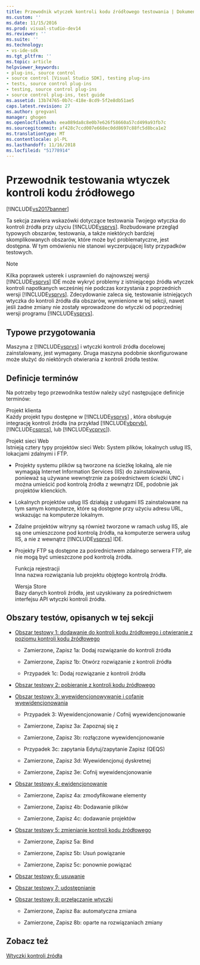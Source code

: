 ```yaml
---
title: Przewodnik wtyczek kontroli kodu źródłowego testowania | Dokumentacja firmy Microsoft
ms.custom: ''
ms.date: 11/15/2016
ms.prod: visual-studio-dev14
ms.reviewer: ''
ms.suite: ''
ms.technology:
- vs-ide-sdk
ms.tgt_pltfrm: ''
ms.topic: article
helpviewer_keywords:
- plug-ins, source control
- source control [Visual Studio SDK], testing plug-ins
- tests, source control plug-ins
- testing, source control plug-ins
- source control plug-ins, test guide
ms.assetid: 13b74765-0b7c-418e-8cd9-5f2e8db51ae5
caps.latest.revision: 27
ms.author: gregvanl
manager: ghogen
ms.openlocfilehash: eea089da8c8e0b7e626f58660a57cd499a93fb7c
ms.sourcegitcommit: af428c7ccd007e668ec0dd8697c88fc5d8bca1e2
ms.translationtype: MT
ms.contentlocale: pl-PL
ms.lasthandoff: 11/16/2018
ms.locfileid: "51778914"
---
```

# <a name="test-guide-for-source-control-plug-ins"></a>Przewodnik testowania wtyczek kontroli kodu źródłowego
[!INCLUDE[vs2017banner](../../includes/vs2017banner.md)]

Ta sekcja zawiera wskazówki dotyczące testowania Twojego wtyczka do kontroli źródła przy użyciu [!INCLUDE[vsprvs](../../includes/vsprvs-md.md)]. Rozbudowane przegląd typowych obszarów, testowania, a także niektórych bardziej skomplikowanych obszarów, które może być problematyczne, jest dostępna. W tym omówieniu nie stanowi wyczerpującej listy przypadków testowych.  
  
> [!NOTE]
>  Kilka poprawek usterek i usprawnień do najnowszej wersji [!INCLUDE[vsprvs](../../includes/vsprvs-md.md)] IDE może wykryć problemy z istniejącego źródła wtyczek kontroli napotkanych wcześniej nie podczas korzystania z poprzednich wersji [!INCLUDE[vsprvs](../../includes/vsprvs-md.md)]. Zdecydowanie zaleca się, testowanie istniejących wtyczka do kontroli źródła dla obszarów, wymienione w tej sekcji, nawet jeśli żadne zmiany nie zostały wprowadzone do wtyczki od poprzedniej wersji programu [!INCLUDE[vsprvs](../../includes/vsprvs-md.md)].  
  
## <a name="common-preparation"></a>Typowe przygotowania  
 Maszyna z [!INCLUDE[vsprvs](../../includes/vsprvs-md.md)] i wtyczki kontroli źródła docelowej zainstalowany, jest wymagany. Druga maszyna podobnie skonfigurowane może służyć do niektórych otwierania z kontroli źródła testów.  
  
## <a name="definition-of-terms"></a>Definicje terminów  
 Na potrzeby tego przewodnika testów należy użyć następujące definicje terminów:  
  
 Projekt klienta  
 Każdy projekt typu dostępne w [!INCLUDE[vsprvs](../../includes/vsprvs-md.md)] , która obsługuje integrację kontroli źródła (na przykład [!INCLUDE[vbprvb](../../includes/vbprvb-md.md)], [!INCLUDE[csprcs](../../includes/csprcs-md.md)], lub [!INCLUDE[vcprvc](../../includes/vcprvc-md.md)]).  
  
 Projekt sieci Web  
 Istnieją cztery typy projektów sieci Web: System plików, lokalnych usług IIS, lokacjami zdalnymi i FTP.  
  
- Projekty systemu plików są tworzone na ścieżkę lokalną, ale nie wymagają Internet Information Services (IIS) do zainstalowania, ponieważ są używane wewnętrznie za pośrednictwem ścieżki UNC i można umieścić pod kontrolą źródła z wewnątrz IDE, podobnie jak projektów klienckich.  
  
- Lokalnych projektów usług IIS działają z usługami IIS zainstalowane na tym samym komputerze, które są dostępne przy użyciu adresu URL, wskazując na komputerze lokalnym.  
  
- Zdalne projektów witryny są również tworzone w ramach usług IIS, ale są one umieszczone pod kontrolą źródła, na komputerze serwera usług IIS, a nie z wewnątrz [!INCLUDE[vsprvs](../../includes/vsprvs-md.md)] IDE.  
  
- Projekty FTP są dostępne za pośrednictwem zdalnego serwera FTP, ale nie mogą być umieszczone pod kontrolą źródła.  
  
  Funkcja rejestracji  
  Inna nazwa rozwiązania lub projektu objętego kontrolą źródła.  
  
  Wersja Store  
  Bazy danych kontroli źródła, jest uzyskiwany za pośrednictwem interfejsu API wtyczki kontroli źródła.  
  
## <a name="test-areas-covered-in-this-section"></a>Obszary testów, opisanych w tej sekcji  
  
-   [Obszar testowy 1: dodawanie do kontroli kodu źródłowego i otwieranie z poziomu kontroli kodu źródłowego](../../extensibility/internals/test-area-1-add-to-open-from-source-control.md)  
  
    -   Zamierzone, Zapisz 1a: Dodaj rozwiązanie do kontroli źródła  
  
    -   Zamierzone, Zapisz 1b: Otwórz rozwiązanie z kontroli źródła  
  
    -   Przypadek 1c: Dodaj rozwiązanie z kontroli źródła  
  
-   [Obszar testowy 2: pobieranie z kontroli kodu źródłowego](../../extensibility/internals/test-area-2-get-from-source-control.md)  
  
-   [Obszar testowy 3: wyewidencjonowywanie i cofanie wyewidencjonowania](../../extensibility/internals/test-area-3-check-out-undo-checkout.md)  
  
    -   Przypadek 3: Wyewidencjonowanie / Cofnij wyewidencjonowanie  
  
    -   Zamierzone, Zapisz 3a: Zapoznaj się z  
  
    -   Zamierzone, Zapisz 3b: rozłączone wyewidencjonowanie  
  
    -   Przypadek 3c: zapytania Edytuj/zapytanie Zapisz (QEQS)  
  
    -   Zamierzone, Zapisz 3d: Wyewidencjonuj dyskretnej  
  
    -   Zamierzone, Zapisz 3e: Cofnij wyewidencjonowanie  
  
-   [Obszar testowy 4: ewidencjonowanie](../../extensibility/internals/test-area-4-check-in.md)  
  
    -   Zamierzone, Zapisz 4a: zmodyfikowane elementy  
  
    -   Zamierzone, Zapisz 4b: Dodawanie plików  
  
    -   Zamierzone, Zapisz 4c: dodawanie projektów  
  
-   [Obszar testowy 5: zmienianie kontroli kodu źródłowego](../../extensibility/internals/test-area-5-change-source-control.md)  
  
    -   Zamierzone, Zapisz 5a: Bind  
  
    -   Zamierzone, Zapisz 5b: Usuń powiązanie  
  
    -   Zamierzone, Zapisz 5c: ponownie powiązać  
  
-   [Obszar testowy 6: usuwanie](../../extensibility/internals/test-area-6-delete.md)  
  
-   [Obszar testowy 7: udostępnianie](../../extensibility/internals/test-area-7-share.md)  
  
-   [Obszar testowy 8: przełączanie wtyczki](../../extensibility/internals/test-area-8-plug-in-switching.md)  
  
    -   Zamierzone, Zapisz 8a: automatyczna zmiana  
  
    -   Zamierzone, Zapisz 8b: oparte na rozwiązaniach zmiany  
  
## <a name="see-also"></a>Zobacz też  
 [Wtyczki kontroli źródła](../../extensibility/source-control-plug-ins.md)

